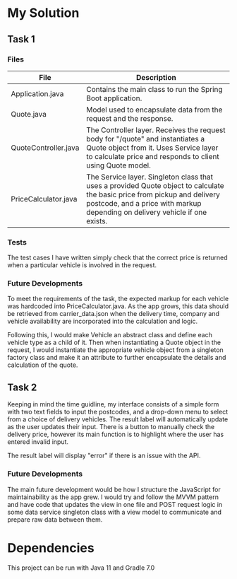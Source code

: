 # My Solution


## Task 1
### Files
| File | Description |  
| --- | --- |  
| Application.java | Contains the main class to run the Spring Boot application.|
| Quote.java | Model used to encapsulate data from the request and the response. |
| QuoteController.java | The Controller layer.  Receives the request body for "/quote" and instantiates a Quote object from it. Uses Service layer to calculate price and responds to client using Quote model.|
| PriceCalculator.java | The Service layer. Singleton class that uses a provided Quote object to calculate the basic price from pickup and delivery postcode, and a price with markup depending on delivery vehicle if one exists. |

### Tests
The test cases I have written simply check that the correct price is returned when a particular vehicle is involved in the request.

### Future Developments
To meet the requirements of the task, the expected markup for each vehicle was hardcoded into PriceCalculator.java. As the app grows, this data should be retrieved from carrier_data.json when the delivery time, company and vehicle availability are incorporated into the calculation and logic.  

Following this, I would make Vehicle an abstract class and define each vehicle type as a child of it. Then when instantiating a Quote object in the request, I would instantiate the appropriate vehicle object from a singleton factory class and make it an attribute to further encapsulate the details and calculation of the quote.



## Task 2
Keeping in mind the time guidline, my interface consists of a simple form with two text fields to input the postcodes, and a drop-down menu to select from a choice of delivery vehicles.  The result label will automatically update as the user updates their input. There is a button to manually check the delivery price, however its main function is to highlight where the user has entered invalid input.

The result label will display "error" if there is an issue with the API.

### Future Developments
The main future development would be how I structure the JavaScript for maintainability as the app grew. I would try and follow the MVVM pattern and have code that updates the view in one file and POST request logic in some data service singleton class with a view model to communicate and prepare raw data between them.



# Dependencies
This project can be run with Java 11 and Gradle 7.0  
